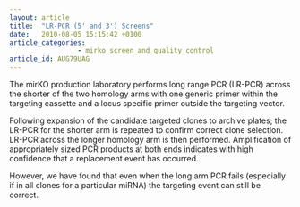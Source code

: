 ```yaml
---
layout: article
title:  "LR-PCR (5' and 3') Screens"
date:   2010-08-05 15:15:42 +0100
article_categories: 
                 - mirko_screen_and_quality_control
article_id: AUG79UAG
---
```


The mirKO production laboratory performs long range PCR (LR-PCR) across the shorter of the two homology arms with one generic primer within the targeting cassette and a locus specific primer outside the targeting vector.

Following expansion of the candidate targeted clones to archive plates; the LR-PCR for the shorter arm is repeated to confirm correct clone selection. LR-PCR across the longer homology arm is then performed. Amplification of appropriately sized PCR products at both ends indicates with high confidence that a replacement event has occurred.

However, we have found that even when the long arm PCR fails (especially if in all clones for a particular miRNA) the targeting event can still be correct.